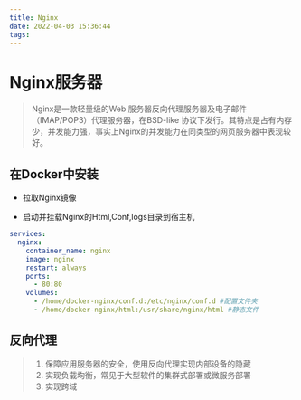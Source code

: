 ```yaml
---
title: Nginx
date: 2022-04-03 15:36:44
tags:
---
```


# Nginx服务器

> Nginx是一款轻量级的Web 服务器反向代理服务器及电子邮件（IMAP/POP3）代理服务器，在BSD-like 协议下发行。其特点是占有内存少，并发能力强，事实上Nginx的并发能力在同类型的网页服务器中表现较好。

## 在Docker中安装

- 拉取Nginx镜像

- 启动并挂载Nginx的Html,Conf,logs目录到宿主机

```yaml
services:
  nginx:
    container_name: nginx
    image: nginx
    restart: always
    ports:
      - 80:80
    volumes:
      - /home/docker-nginx/conf.d:/etc/nginx/conf.d #配置文件夹
      - /home/docker-nginx/html:/usr/share/nginx/html #静态文件
```


## 反向代理

> 1. 保障应用服务器的安全，使用反向代理实现内部设备的隐藏
> 2. 实现负载均衡，常见于大型软件的集群式部署或微服务部署
> 3. 实现跨域